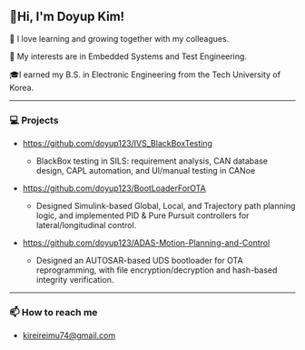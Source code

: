 ## 👋Hi, I'm Doyup Kim!

🌱 I love learning and growing together with my colleagues.


🌱 My interests are in Embedded Systems and Test Engineering.


🎓️I earned my B.S. in Electronic Engineering from the Tech University of Korea.

-----

### 💻 Projects 

- https://github.com/doyup123/IVS_BlackBoxTesting

  - BlackBox testing in SILS: requirement analysis, CAN database design, CAPL automation, and UI/manual testing in CANoe

- https://github.com/doyup123/BootLoaderForOTA

  - Designed Simulink-based Global, Local, and Trajectory path planning logic, and implemented PID & Pure Pursuit controllers for lateral/longitudinal control.

- https://github.com/doyup123/ADAS-Motion-Planning-and-Control

  - Designed an AUTOSAR-based UDS bootloader for OTA reprogramming, with file encryption/decryption and hash-based integrity verification.
 
---------

### 📫 How to reach me
- kireireimu74@gmail.com
